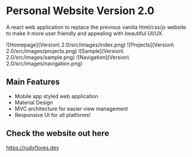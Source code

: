 # Personal Website Version 2.0

A react web application to replace the previous vanilla html/css/js website to make it more user friendly and appealing with beautiful UI/UX.

![Homepage](Version\ 2.0/src/images/index.png)
![Projects](Version\ 2.0/src/images/projects.png)
![Sample](Version\ 2.0/src/images/sample.png)
![Navigation](Version\ 2.0/src/images/navigation.png)

## Main Features

- Mobile app styled web application
- Material Design
- MVC architecture for easier view management
- Responsive UI for all platforms!

## Check the website out here
https://rudyflores.dev
